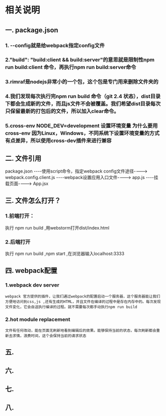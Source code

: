 # 相关说明

## 一. package.json
### 1. --config就是给webpack指定config文件
### 2."build": "build:client && build:server"的意思就是限制性npm run build:client 命令，再执行npm run build:server命令
### 3.rimraf是nodejs非常小的一个包，这个包是专门用来删除文件夹的
### 4.我们发现每次执行完npm run build 命令（git 2.4 状态），dist目录下都会生成新的文件，而且js文件不会被覆盖。我们希望dist目录每次只保留最新的打包后的文件，所以加入clear命令。
### 5.cross-env NODE_DEV=development 设置环境变量 为什么要用cross-env 因为Linux，Windows，不同系统下设置环境变量的方式有点差异，所以使用cross-dev插件来进行兼容

## 二. 文件引用
package.json ----使用script命令，指定webpack config文件途径----> webpack.config.client.js ----webpack设置应用入口文件----> app.js ----挂载页面----> App.jsx

## 三. 文件怎么打开？
### 1.前端打开：
执行 npm run build ,用webstorm打开dist/index.html
### 2.后端打开
执行 npm run build ,npm start ,在浏览器输入localhost:3333

## 四. webpack配置
### 1.webpack dev server
    webpack 官方提供的插件，让我们通过webpack的配置启动一个服务器，这个服务器能让我们方便地访问到css,js ,还有生成的HTML，并且文件在编译的过程中是存在内存中的。每次发现文件变化，它会自送执行编译的过程。就不需要每次都手动执行npm run build 

 ### 2.hot module replacement
    文件有任何改动，能在页面无刷新地看到编辑后的效果。能够保持当前的状态，每次刷新都会重新去求情，浪费时间，这个会保持当前的请求状态

## 五.


## 六.


## 七.


## 八.